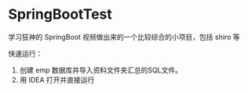 # SpringBootTest
学习狂神的 SpringBoot 视频做出来的一个比较综合的小项目，包括 shiro 等

快速运行：
1. 创建 emp 数据库并导入资料文件夹汇总的SQL文件。
2. 用 IDEA 打开并直接运行
